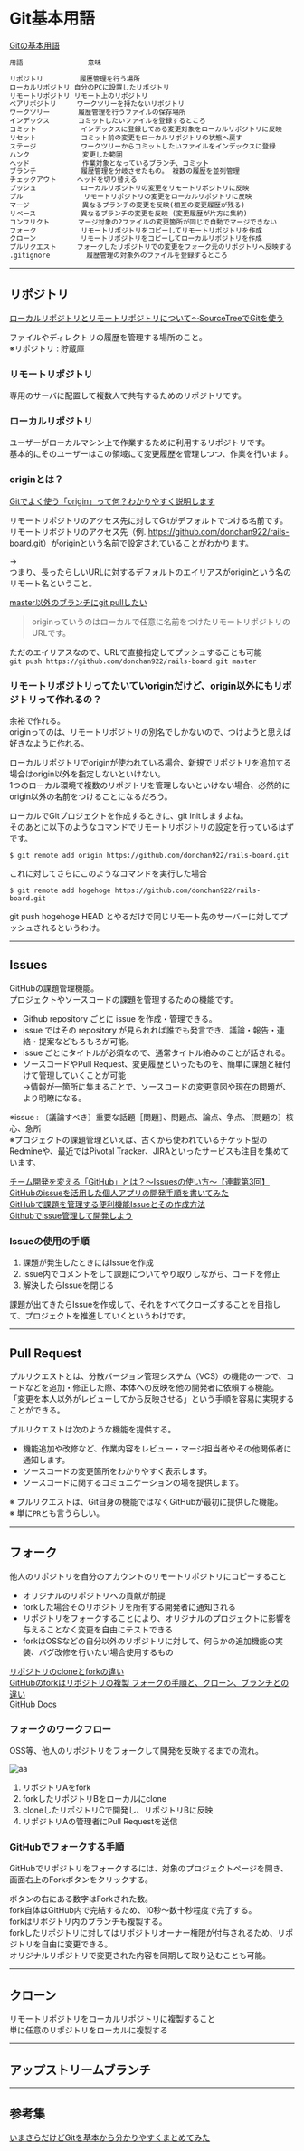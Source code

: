 # Git基本用語

[Gitの基本用語](https://twitter.com/miyashin_prg/status/1531206281205362688?t=QysDBck1xTIq_so2gw9Y3w&s=09)

``` txt : 早見表
用語                意味

リポジトリ         履歴管理を行う場所
ローカルリポジトリ 自分のPCに設置したリポジトリ
リモートリポジトリ リモート上のリポジトリ
ベアリポジトリ     ワークツリーを持たないリポジトリ
ワークツリー       履歴管理を行うファイルの保存場所
インデックス       コミットしたいファイルを登録するところ 
コミット           インデックスに登録してある変更対象をローカルリポジトリに反映
リセット           コミット前の変更をローカルリポジトリの状態へ戻す
ステージ           ワークツリーからコミットしたいファイルをインデックスに登録
ハンク             変更した範囲
ヘッド             作業対象となっているブランチ、コミット
ブランチ           履歴管理を分岐させたもの。 複数の履歴を並列管理
チェックアウト     ヘッドを切り替える
プッシュ           ローカルリポジトリの変更をリモートリポジトリに反映
プル               リモートリポジトリの変更をローカルリポジトリに反映
マージ             異なるブランチの変更を反映(相互の変更履歴が残る)
リベース           異なるブランチの変更を反映 (変更履歴が片方に集約)
コンフリクト       マージ対象の2ファイルの変更箇所が同じで自動でマージできない
フォーク           リモートリポジトリをコピーしてリモートリポジトリを作成
クローン           リモートリポジトリをコピーしてローカルリポジトリを作成
プルリクエスト     フォークしたリポジトリでの変更をフォーク元のリポジトリへ反映する よう依頼
.gitignore         履歴管理の対象外のファイルを登録するところ
```

---

## リポジトリ

[ローカルリポジトリとリモートリポジトリについて〜SourceTreeでGitを使う](https://itstudio.co/2016/07/22/6014/)  

ファイルやディレクトリの履歴を管理する場所のこと。  
※リポジトリ : 貯蔵庫  

### リモートリポジトリ

専用のサーバに配置して複数人で共有するためのリポジトリです。

### ローカルリポジトリ

ユーザーがローカルマシン上で作業するために利用するリポジトリです。  
基本的にそのユーザーはこの領域にて変更履歴を管理しつつ、作業を行います。  

### originとは？

[Gitでよく使う「origin」って何？わかりやすく説明します](https://reasonable-code.com/git-origin/)  

リモートリポジトリのアクセス先に対してGitがデフォルトでつける名前です。  
リモートリポジトリのアクセス先（例. <https://github.com/donchan922/rails-board.git>）がoriginという名前で設定されていることがわかります。  

→  
つまり、長ったらしいURLに対するデフォルトのエイリアスがoriginという名のリモート名ということ。  

[master以外のブランチにgit pullしたい](https://teratail.com/questions/325508)  
>originっていうのはローカルで任意に名前をつけたリモートリポジトリのURLです。  

ただのエイリアスなので、URLで直接指定してプッシュすることも可能  
`git push https://github.com/donchan922/rails-board.git master`

### リモートリポジトリってたいていoriginだけど、origin以外にもリポジトリって作れるの？  

余裕で作れる。  
originってのは、リモートリポジトリの別名でしかないので、つけようと思えば好きなように作れる。  

ローカルリポジトリでoriginが使われている場合、新規でリポジトリを追加する場合はorigin以外を指定しないといけない。  
1つのローカル環境で複数のリポジトリを管理しないといけない場合、必然的にorigin以外の名前をつけることになるだろう。  

ローカルでGitプロジェクトを作成するときに、git initしますよね。  
そのあとに以下のようなコマンドでリモートリポジトリの設定を行っているはずです。  

`$ git remote add origin https://github.com/donchan922/rails-board.git`  

これに対してさらにこのようなコマンドを実行した場合  

`$ git remote add hogehoge https://github.com/donchan922/rails-board.git`  

git push hogehoge HEAD とやるだけで同じリモート先のサーバーに対してプッシュされるというわけ。  

---

## Issues

GitHubの課題管理機能。  
プロジェクトやソースコードの課題を管理するための機能です。  

- Github repository ごとに issue を作成・管理できる。  
- issue ではその repository が見られれば誰でも発言でき、議論・報告・連絡・提案などもろもろが可能。  
- issue ごとにタイトルが必須なので、通常タイトル絡みのことが話される。  
- ソースコードやPull Request、変更履歴といったものを、簡単に課題と紐付けて管理していくことが可能  
  →情報が一箇所に集まることで、ソースコードの変更意図や現在の問題が、より明瞭になる。  

※issue : 〔議論すべき〕重要な話題［問題］、問題点、論点、争点、〔問題の〕核心、急所  
※プロジェクトの課題管理といえば、古くから使われているチケット型のRedmineや、最近ではPivotal Tracker、JIRAといったサービスも注目を集めています。  

[チーム開発を変える「GitHub」とは？〜Issuesの使い方〜【連載第3回】](https://seleck.cc/647)  
[GitHubのissueを活用した個人アプリの開発手順を書いてみた](https://qiita.com/tkmd35/items/9612c03dc60b1c516969)  
[GitHubで課題を管理する便利機能Issueとその作成方法](https://tonari-it.com/github-issue/)  
[Githubでissue管理して開発しよう](https://qiita.com/fukubaka0825/items/c7710b4e87d478c8ba3b)  

### Issueの使用の手順

1. 課題が発生したときにはIssueを作成  
2. Issue内でコメントをして課題についてやり取りしながら、コードを修正  
3. 解決したらIssueを閉じる  

課題が出てきたらIssueを作成して、それをすべてクローズすることを目指して、プロジェクトを推進していくというわけです。  

---

## Pull Request

プルリクエストとは、分散バージョン管理システム（VCS）の機能の一つで、コードなどを追加・修正した際、本体への反映を他の開発者に依頼する機能。  
「変更を本人以外がレビューしてから反映させる」という手順を容易に実現することができる。  

プルリクエストは次のような機能を提供する。  

- 機能追加や改修など、作業内容をレビュー・マージ担当者やその他関係者に通知します。  
- ソースコードの変更箇所をわかりやすく表示します。  
- ソースコードに関するコミュニケーションの場を提供します。  

※ プルリクエストは、Git自身の機能ではなくGitHubが最初に提供した機能。  
※ 単に`PR`とも言うらしい。  

---

## フォーク

他人のリポジトリを自分のアカウントのリモートリポジトリにコピーすること  

- オリジナルのリポジトリへの貢献が前提  
- forkした場合そのリポジトリを所有する開発者に通知される  
- リポジトリをフォークすることにより、オリジナルのプロジェクトに影響を与えることなく変更を自由にテストできる  
- forkはOSSなどの自分以外のリポジトリに対して、何らかの追加機能の実装、バグ改修を行いたい場合使用するもの  

[リポジトリのcloneとforkの違い](https://qiita.com/matsubox/items/09904e4c51e6bc267990)  
[GitHubのforkはリポジトリの複製 フォークの手順と、クローン、ブランチとの違い](https://style.potepan.com/articles/31067.html)  
[GitHub Docs](https://docs.github.com/ja/get-started/quickstart/fork-a-repo)  

### フォークのワークフロー

OSS等、他人のリポジトリをフォークして開発を反映するまでの流れ。  

![aa](https://camo.qiitausercontent.com/8a4d434128ae84f80c2d532f1de43e5fcf7b8c0f/68747470733a2f2f71696974612d696d6167652d73746f72652e73332e616d617a6f6e6177732e636f6d2f302f3238343536372f63363136326566332d616232322d373036322d643966332d3730376439393961316132612e706e67)

1. リポジトリAをfork  
2. forkしたリポジトリBをローカルにclone  
3. cloneしたリポジトリCで開発し、リポジトリBに反映  
4. リポジトリAの管理者にPull Requestを送信  

### GitHubでフォークする手順

GitHubでリポジトリをフォークするには、対象のプロジェクトページを開き、画面右上のForkボタンをクリックする。  

ボタンの右にある数字はForkされた数。  
fork自体はGitHub内で完結するため、10秒～数十秒程度で完了する。  
forkはリポジトリ内のブランチも複製する。  
forkしたリポジトリに対してはリポジトリオーナー権限が付与されるため、リポジトリを自由に変更できる。  
オリジナルリポジトリで変更された内容を同期して取り込むことも可能。  

---

## クローン

リモートリポジトリをローカルリポジトリに複製すること  
単に任意のリポジトリをローカルに複製する  

---

## アップストリームブランチ

---

## 参考集

[いまさらだけどGitを基本から分かりやすくまとめてみた](https://qiita.com/gold-kou/items/7f6a3b46e2781b0dd4a0)  
